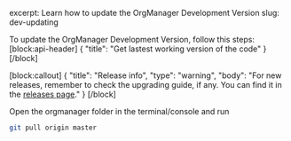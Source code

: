 excerpt: Learn how to update the OrgManager Development Version
slug: dev-updating

To update the OrgManager Development Version, follow this steps:
[block:api-header]
{
  "title": "Get lastest working version of the code"
}
[/block]

[block:callout]
{
  "title": "Release info",
  "type": "warning",
  "body": "For new releases, remember to check the upgrading guide, if any. You can find it in the [releases page](https://github.com/orgmanager/orgmanager/releases)."
}
[/block]

Open the orgmanager folder in the terminal/console and run
```sh
git pull origin master
```